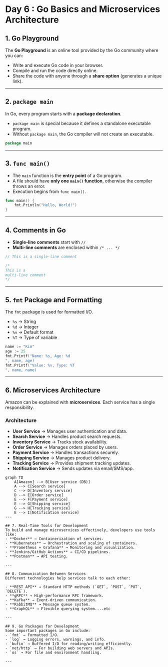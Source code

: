 # Day 6 : Go Basics and Microservices Architecture

## 1. Go Playground
The **Go Playground** is an online tool provided by the Go community where you can:
- Write and execute Go code in your browser.
- Compile and run the code directly online.
- Share the code with anyone through a **share option** (generates a unique link).


---

## 2. `package main`
In Go, every program starts with a **package declaration**.

- `package main` is special because it defines a standalone executable program.
- Without `package main`, the Go compiler will not create an executable.

```go
package main
```

---

## 3. `func main()`
- The `main` function is the **entry point** of a Go program.
- A file should have **only one `main()` function**, otherwise the compiler throws an error.
- Execution begins from `func main()`.

```go
func main() {
    fmt.Println("Hello, World!")
}
```

---

## 4. Comments in Go
- **Single-line comments** start with `//`
- **Multi-line comments** are enclosed within `/* ... */`

```go
// This is a single-line comment

/*
This is a 
multi-line comment
*/
```

---

## 5. `fmt` Package and Formatting
The `fmt` package is used for formatted I/O.

- `%s` → String
- `%d` → Integer
- `%v` → Default format
- `%T` → Type of variable

```go
name := "Kim"
age := 25
fmt.Printf("Name: %s, Age: %d
", name, age)
fmt.Printf("Value: %v, Type: %T
", name, name)
```

---

## 6. Microservices Architecture

Amazon can be explained with **microservices**. Each service has a single responsibility.

### Architecture
- **User Service** → Manages user authentication and data.
- **Search Service** → Handles product search requests.
- **Inventory Service** → Tracks stock availability.
- **Order Service** → Manages orders placed by users.
- **Payment Service** → Handles transactions securely.
- **Shipping Service** → Manages product delivery.
- **Tracking Service** → Provides shipment tracking updates.
- **Notification Service** → Sends updates via email/SMS/app.

```mermaid
graph TD
    A[Amazon] --> B[User service (DB)]
    A --> C[Search service]
    C --> D[Inventory service]
    D --> E[Order service]
    E --> F[Payment service]
    E --> G[Shipping service]
    G --> H[Tracking service]
    E --> I[Notification service]
---

## 7. Real-Time Tools for Development
To build and manage microservices effectively, developers use tools like:
- **Docker** → Containerization of services.
- **Kubernetes** → Orchestration and scaling of containers.
- **Prometheus + Grafana** → Monitoring and visualization.
- **Jenkins/GitHub Actions** → CI/CD pipelines.
- **Postman** → API testing.

---

## 8. Communication Between Services
Different technologies help services talk to each other:

- **REST API** → Standard HTTP methods (`GET`, `POST`, `PUT`, `DELETE`).
- **gRPC** → High-performance RPC framework.
- **Kafka** → Event-driven communication.
- **RabbitMQ** → Message queue system.
- **GraphQL** → Flexible querying system....etc

---

## 9. Go Packages for Development
Some important packages in Go include:
- `fmt` → Formatted I/O.
- `log` → Logging errors, warnings, and info.
- `bufio` → Buffered I/O for reading/writing efficiently.
- `net/http` → For building web servers and APIs.
- `os` → For file and environment handling.

---
